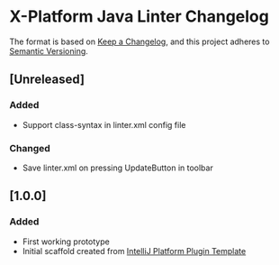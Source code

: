 # X-Platform Java Linter Changelog

The format is based on [Keep a Changelog](https://keepachangelog.com/en/1.0.0/),
and this project adheres to [Semantic Versioning](https://semver.org/spec/v2.0.0.html).

## [Unreleased]
### Added
- Support class-syntax in linter.xml config file

### Changed
- Save linter.xml on pressing UpdateButton in toolbar

## [1.0.0]
### Added
- First working prototype
- Initial scaffold created from [IntelliJ Platform Plugin Template](https://github.com/JetBrains/intellij-platform-plugin-template)

